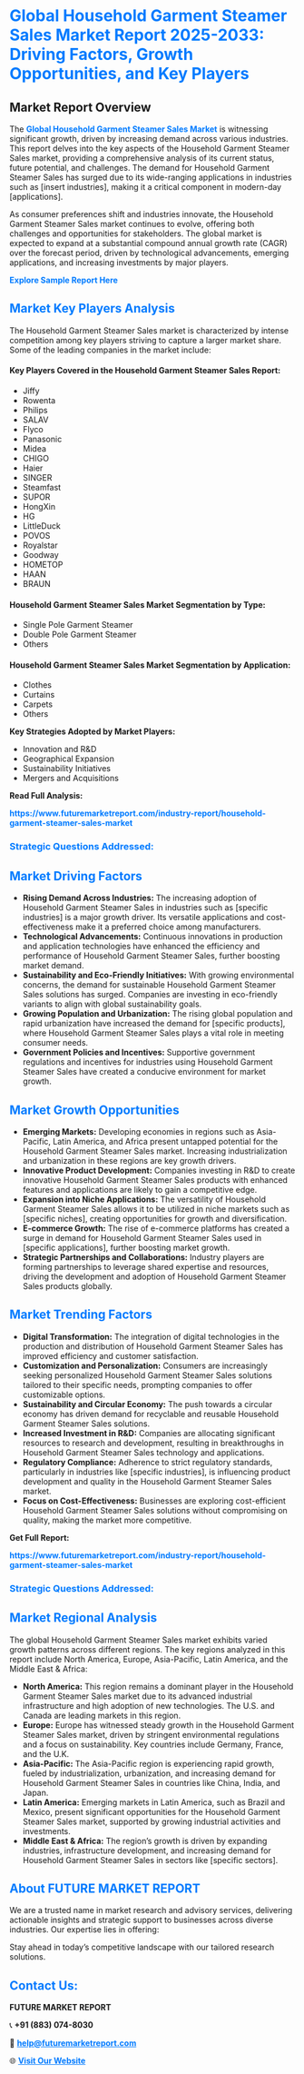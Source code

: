 <h1 style="color: #007BFF;">Global Household Garment Steamer Sales Market Report 2025-2033: Driving Factors, Growth Opportunities, and Key Players</h1>

<section id="overview">
<h2>Market Report Overview</h2>
<p>The <a href="https://www.futuremarketreport.com/industry-report/household-garment-steamer-sales-market" style="color: #007BFF; text-decoration: none;"><strong>Global Household Garment Steamer Sales Market</strong></a> is witnessing significant growth, driven by increasing demand across various industries. This report delves into the key aspects of the Household Garment Steamer Sales market, providing a comprehensive analysis of its current status, future potential, and challenges. The demand for Household Garment Steamer Sales has surged due to its wide-ranging applications in industries such as [insert industries], making it a critical component in modern-day [applications].</p>
<p>As consumer preferences shift and industries innovate, the Household Garment Steamer Sales market continues to evolve, offering both challenges and opportunities for stakeholders. The global market is expected to expand at a substantial compound annual growth rate (CAGR) over the forecast period, driven by technological advancements, emerging applications, and increasing investments by major players.</p>
</section>

<section id="overview">
<p><a href="https://www.futuremarketreport.com/request-sample/reportId=109147" style="color: #007BFF; text-decoration: none;"><strong>Explore Sample Report Here</strong></a></p>
</section>

<section id="key-players">
<h2 style="color: #007BFF;">Market Key Players Analysis</h2>
<p>The Household Garment Steamer Sales market is characterized by intense competition among key players striving to capture a larger market share. Some of the leading companies in the market include:</p>
<h4>Key Players Covered in the Household Garment Steamer Sales Report:</h4>
<ul><li>Jiffy</li><li>Rowenta</li><li>Philips</li><li>SALAV</li><li>Flyco</li><li>Panasonic</li><li>Midea</li><li>CHIGO</li><li>Haier</li><li>SINGER</li><li>Steamfast</li><li>SUPOR</li><li>HongXin</li><li>HG</li><li>LittleDuck</li><li>POVOS</li><li>Royalstar</li><li>Goodway</li><li>HOMETOP</li><li>HAAN</li><li>BRAUN</li></ul>
<h4>Household Garment Steamer Sales Market Segmentation by Type:</h4>
<ul><li>Single Pole Garment Steamer</li><li>Double Pole Garment Steamer</li><li>Others</li></ul>

<h4>Household Garment Steamer Sales Market Segmentation by Application:</h4>
<ul><li>Clothes</li><li>Curtains</li><li>Carpets</li><li>Others</li></ul>
<p><strong>Key Strategies Adopted by Market Players:</strong></p>
<ul>
<li>Innovation and R&D</li>
<li>Geographical Expansion</li>
<li>Sustainability Initiatives</li>
<li>Mergers and Acquisitions</li>
</ul>
</section>

<section>
<p><strong>Read Full Analysis: </strong></p><a href="https://www.futuremarketreport.com/industry-report/household-garment-steamer-sales-market" style="color: #007BFF; text-decoration: none;"><strong>https://www.futuremarketreport.com/industry-report/household-garment-steamer-sales-market</strong></a>
<h3 style="color: #007BFF;">Strategic Questions Addressed:</h3>
</section>

<section id="driving-factors">
<h2 style="color: #007BFF;">Market Driving Factors</h2>
<ul>
<li><strong>Rising Demand Across Industries:</strong> The increasing adoption of Household Garment Steamer Sales in industries such as [specific industries] is a major growth driver. Its versatile applications and cost-effectiveness make it a preferred choice among manufacturers.</li>
<li><strong>Technological Advancements:</strong> Continuous innovations in production and application technologies have enhanced the efficiency and performance of Household Garment Steamer Sales, further boosting market demand.</li>
<li><strong>Sustainability and Eco-Friendly Initiatives:</strong> With growing environmental concerns, the demand for sustainable Household Garment Steamer Sales solutions has surged. Companies are investing in eco-friendly variants to align with global sustainability goals.</li>
<li><strong>Growing Population and Urbanization:</strong> The rising global population and rapid urbanization have increased the demand for [specific products], where Household Garment Steamer Sales plays a vital role in meeting consumer needs.</li>
<li><strong>Government Policies and Incentives:</strong> Supportive government regulations and incentives for industries using Household Garment Steamer Sales have created a conducive environment for market growth.</li>
</ul>
</section>

<section id="growth-opportunities">
<h2 style="color: #007BFF;">Market Growth Opportunities</h2>
<ul>
<li><strong>Emerging Markets:</strong> Developing economies in regions such as Asia-Pacific, Latin America, and Africa present untapped potential for the Household Garment Steamer Sales market. Increasing industrialization and urbanization in these regions are key growth drivers.</li>
<li><strong>Innovative Product Development:</strong> Companies investing in R&D to create innovative Household Garment Steamer Sales products with enhanced features and applications are likely to gain a competitive edge.</li>
<li><strong>Expansion into Niche Applications:</strong> The versatility of Household Garment Steamer Sales allows it to be utilized in niche markets such as [specific niches], creating opportunities for growth and diversification.</li>
<li><strong>E-commerce Growth:</strong> The rise of e-commerce platforms has created a surge in demand for Household Garment Steamer Sales used in [specific applications], further boosting market growth.</li>
<li><strong>Strategic Partnerships and Collaborations:</strong> Industry players are forming partnerships to leverage shared expertise and resources, driving the development and adoption of Household Garment Steamer Sales products globally.</li>
</ul>
</section>

<section id="trending-factors">
<h2 style="color: #007BFF;">Market Trending Factors</h2>
<ul>
<li><strong>Digital Transformation:</strong> The integration of digital technologies in the production and distribution of Household Garment Steamer Sales has improved efficiency and customer satisfaction.</li>
<li><strong>Customization and Personalization:</strong> Consumers are increasingly seeking personalized Household Garment Steamer Sales solutions tailored to their specific needs, prompting companies to offer customizable options.</li>
<li><strong>Sustainability and Circular Economy:</strong> The push towards a circular economy has driven demand for recyclable and reusable Household Garment Steamer Sales solutions.</li>
<li><strong>Increased Investment in R&D:</strong> Companies are allocating significant resources to research and development, resulting in breakthroughs in Household Garment Steamer Sales technology and applications.</li>
<li><strong>Regulatory Compliance:</strong> Adherence to strict regulatory standards, particularly in industries like [specific industries], is influencing product development and quality in the Household Garment Steamer Sales market.</li>
<li><strong>Focus on Cost-Effectiveness:</strong> Businesses are exploring cost-efficient Household Garment Steamer Sales solutions without compromising on quality, making the market more competitive.</li>
</ul>
</section>

<section>
<p><strong>Get Full Report: </strong></p><a href="https://www.futuremarketreport.com/industry-report/household-garment-steamer-sales-market" style="color: #007BFF; text-decoration: none;"><strong>https://www.futuremarketreport.com/industry-report/household-garment-steamer-sales-market</strong></a>
<h3 style="color: #007BFF;">Strategic Questions Addressed:</h3>
</section>


<section id="regional-analysis">
<h2 style="color: #007BFF;">Market Regional Analysis</h2>
<p>The global Household Garment Steamer Sales market exhibits varied growth patterns across different regions. The key regions analyzed in this report include North America, Europe, Asia-Pacific, Latin America, and the Middle East & Africa:</p>
<ul>
<li><strong>North America:</strong> This region remains a dominant player in the Household Garment Steamer Sales market due to its advanced industrial infrastructure and high adoption of new technologies. The U.S. and Canada are leading markets in this region.</li>
<li><strong>Europe:</strong> Europe has witnessed steady growth in the Household Garment Steamer Sales market, driven by stringent environmental regulations and a focus on sustainability. Key countries include Germany, France, and the U.K.</li>
<li><strong>Asia-Pacific:</strong> The Asia-Pacific region is experiencing rapid growth, fueled by industrialization, urbanization, and increasing demand for Household Garment Steamer Sales in countries like China, India, and Japan.</li>
<li><strong>Latin America:</strong> Emerging markets in Latin America, such as Brazil and Mexico, present significant opportunities for the Household Garment Steamer Sales market, supported by growing industrial activities and investments.</li>
<li><strong>Middle East & Africa:</strong> The region’s growth is driven by expanding industries, infrastructure development, and increasing demand for Household Garment Steamer Sales in sectors like [specific sectors].</li>
</ul>
</section>

<footer>
<h2 style="color: #007BFF;">About FUTURE MARKET REPORT</h2>
<p>We are a trusted name in market research and advisory services, delivering actionable insights and strategic support to businesses across diverse industries. Our expertise lies in offering:</p>

<p>Stay ahead in today’s competitive landscape with our tailored research solutions.</p>

<h2 style="color: #007BFF;">Contact Us:</h2>
<p><strong>FUTURE MARKET REPORT</strong></p>
<p>📞 <strong>+91 (883) 074-8030</strong></p>
<p>📧 <strong><a href="mailto:help@futuremarketreport.com" style="color: #007BFF;">help@futuremarketreport.com</a></strong></p>
<p>🌐 <strong><a href="https://www.futuremarketreport.com/" style="color: #007BFF;">Visit Our Website</a></strong></p>
</footer>